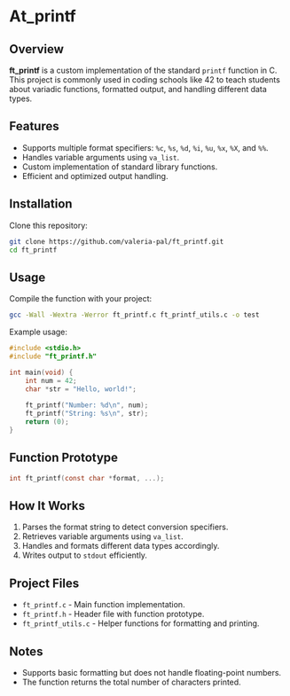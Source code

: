 # Аt_printf

## Overview

**ft_printf** is a custom implementation of the standard `printf` function in C. This project is commonly used in coding schools like 42 to teach students about variadic functions, formatted output, and handling different data types.

## Features
- Supports multiple format specifiers: `%c`, `%s`, `%d`, `%i`, `%u`, `%x`, `%X`, and `%%`.
- Handles variable arguments using `va_list`.
- Custom implementation of standard library functions.
- Efficient and optimized output handling.

## Installation
Clone this repository:
```sh
git clone https://github.com/valeria-pal/ft_printf.git
cd ft_printf
```

## Usage
Compile the function with your project:
```sh
gcc -Wall -Wextra -Werror ft_printf.c ft_printf_utils.c -o test
```

Example usage:
```c
#include <stdio.h>
#include "ft_printf.h"

int main(void) {
    int num = 42;
    char *str = "Hello, world!";
    
    ft_printf("Number: %d\n", num);
    ft_printf("String: %s\n", str);
    return (0);
}
```

## Function Prototype
```c
int ft_printf(const char *format, ...);
```

## How It Works
1. Parses the format string to detect conversion specifiers.
2. Retrieves variable arguments using `va_list`.
3. Handles and formats different data types accordingly.
4. Writes output to `stdout` efficiently.

## Project Files
- `ft_printf.c` - Main function implementation.
- `ft_printf.h` - Header file with function prototype.
- `ft_printf_utils.c` - Helper functions for formatting and printing.

## Notes
- Supports basic formatting but does not handle floating-point numbers.
- The function returns the total number of characters printed.



